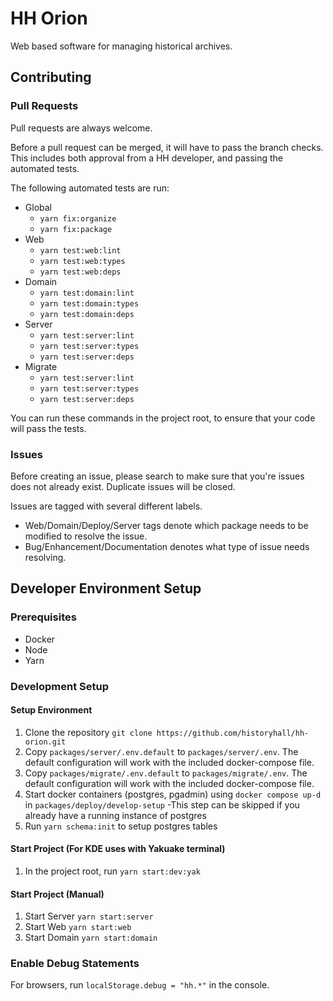 # HH Orion
Web based software for managing historical archives.

## Contributing

### Pull Requests
Pull requests are always welcome.

Before a pull request can be merged, it will have to pass the branch checks. This includes both approval from a HH developer, and passing the automated tests.

The following automated tests are run:
- Global
  - `yarn fix:organize`
  - `yarn fix:package`
- Web
  - `yarn test:web:lint`
  - `yarn test:web:types`
  - `yarn test:web:deps`
- Domain
  - `yarn test:domain:lint`
  - `yarn test:domain:types`
  - `yarn test:domain:deps`
- Server
  - `yarn test:server:lint`
  - `yarn test:server:types`
  - `yarn test:server:deps`
- Migrate
  - `yarn test:server:lint`
  - `yarn test:server:types`
  - `yarn test:server:deps`

You can run these commands in the project root, to ensure that your code will pass the tests.

### Issues
Before creating an issue, please search to make sure that you're issues does not already exist. Duplicate issues will be closed.

Issues are tagged with several different labels.
- Web/Domain/Deploy/Server tags denote which package needs to be modified to resolve the issue.
- Bug/Enhancement/Documentation denotes what type of issue needs resolving.

## Developer Environment Setup

### Prerequisites
- Docker
- Node
- Yarn

### Development Setup
#### Setup Environment
1. Clone the repository `git clone https://github.com/historyhall/hh-orion.git`
2. Copy `packages/server/.env.default` to `packages/server/.env`. The default configuration will work with the included docker-compose file.
3. Copy `packages/migrate/.env.default` to `packages/migrate/.env`. The default configuration will work with the included docker-compose file.
4. Start docker containers (postgres, pgadmin) using `docker compose up-d` in `packages/deploy/develop-setup`
   -This step can be skipped if you already have a running instance of postgres
5. Run `yarn schema:init` to setup postgres tables

#### Start Project (For KDE uses with Yakuake terminal)
1. In the project root, run `yarn start:dev:yak`

#### Start Project (Manual)
1. Start Server `yarn start:server`
2. Start Web `yarn start:web`
3. Start Domain `yarn start:domain`

### Enable Debug Statements
For browsers, run `localStorage.debug = "hh.*"` in the console.

